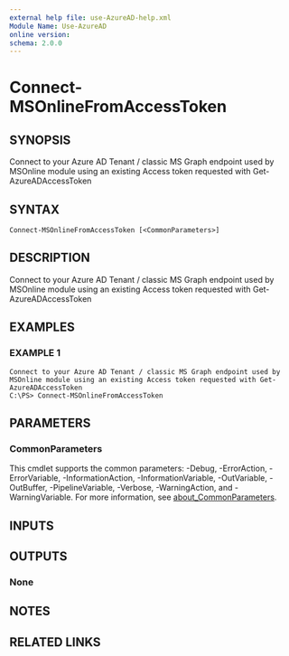 ```yaml
---
external help file: use-AzureAD-help.xml
Module Name: Use-AzureAD
online version:
schema: 2.0.0
---
```


# Connect-MSOnlineFromAccessToken

## SYNOPSIS
Connect to your Azure AD Tenant / classic MS Graph endpoint used by MSOnline module using an existing Access token requested with Get-AzureADAccessToken

## SYNTAX

```
Connect-MSOnlineFromAccessToken [<CommonParameters>]
```

## DESCRIPTION
Connect to your Azure AD Tenant / classic MS Graph endpoint used by MSOnline module using an existing Access token requested with Get-AzureADAccessToken

## EXAMPLES

### EXAMPLE 1
```
Connect to your Azure AD Tenant / classic MS Graph endpoint used by MSOnline module using an existing Access token requested with Get-AzureADAccessToken
C:\PS> Connect-MSOnlineFromAccessToken
```

## PARAMETERS

### CommonParameters
This cmdlet supports the common parameters: -Debug, -ErrorAction, -ErrorVariable, -InformationAction, -InformationVariable, -OutVariable, -OutBuffer, -PipelineVariable, -Verbose, -WarningAction, and -WarningVariable. For more information, see [about_CommonParameters](http://go.microsoft.com/fwlink/?LinkID=113216).

## INPUTS

## OUTPUTS

### None
## NOTES

## RELATED LINKS
